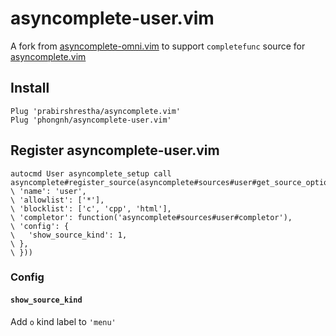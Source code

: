 # asyncomplete-user.vim

A fork from [asyncomplete-omni.vim](https://github.com/yami-beta/asyncomplete-omni.vim) to support `completefunc` source for [asyncomplete.vim](https://github.com/prabirshrestha/asyncomplete.vim)

## Install

```vim
Plug 'prabirshrestha/asyncomplete.vim'
Plug 'phongnh/asyncomplete-user.vim'
```

## Register asyncomplete-user.vim

```vim
autocmd User asyncomplete_setup call asyncomplete#register_source(asyncomplete#sources#user#get_source_options({
\ 'name': 'user',
\ 'allowlist': ['*'],
\ 'blocklist': ['c', 'cpp', 'html'],
\ 'completor': function('asyncomplete#sources#user#completor'),
\ 'config': {
\   'show_source_kind': 1,
\ },
\ }))
```

### Config

#### `show_source_kind`

Add `o` kind label to `'menu'`
